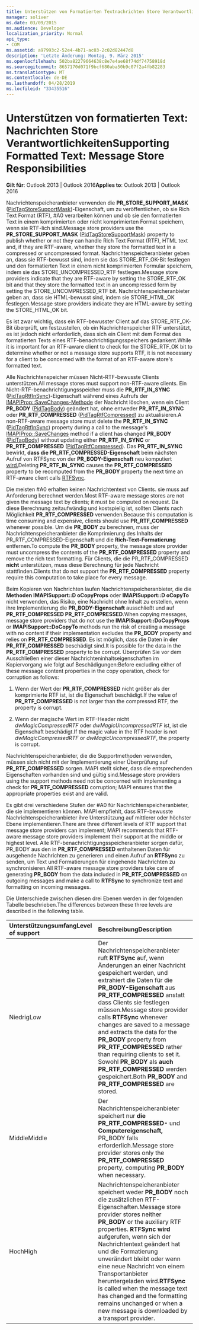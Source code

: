 ```yaml
---
title: Unterstützen von Formatierten Textnachrichten Store Verantwortlichkeiten
manager: soliver
ms.date: 03/09/2015
ms.audience: Developer
localization_priority: Normal
api_type:
- COM
ms.assetid: a97993c2-52e4-4b71-ac03-2c02d82447d8
description: 'Letzte Änderung: Montag, 9. März 2015'
ms.openlocfilehash: 502ba82279664638c8e7e4ae68f74df74758918d
ms.sourcegitcommit: 8657170d071f9bcf680aba50b9c07f2a4fb82283
ms.translationtype: MT
ms.contentlocale: de-DE
ms.lasthandoff: 04/28/2019
ms.locfileid: "33435516"
---
```

# <a name="supporting-formatted-text-message-store-responsibilities"></a><span data-ttu-id="a4651-103">Unterstützen von formatierten Text: Nachrichten Store Verantwortlichkeiten</span><span class="sxs-lookup"><span data-stu-id="a4651-103">Supporting Formatted Text: Message Store Responsibilities</span></span>

  
  
<span data-ttu-id="a4651-104">**Gilt für**: Outlook 2013 | Outlook 2016</span><span class="sxs-lookup"><span data-stu-id="a4651-104">**Applies to**: Outlook 2013 | Outlook 2016</span></span> 
  
<span data-ttu-id="a4651-105">Nachrichtenspeicheranbieter verwenden die **PR_STORE_SUPPORT_MASK** ([PidTagStoreSupportMask](pidtagstoresupportmask-canonical-property.md))-Eigenschaft, um zu veröffentlichen, ob sie Rich Text Format (RTF), #A0 verarbeiten können und ob sie den formatierten Text in einem komprimierten oder nicht komprimierten Format speichern, wenn sie RTF-lich sind.</span><span class="sxs-lookup"><span data-stu-id="a4651-105">Message store providers use the **PR_STORE_SUPPORT_MASK** ([PidTagStoreSupportMask](pidtagstoresupportmask-canonical-property.md)) property to publish whether or not they can handle Rich Text Format (RTF), HTML text and, if they are RTF-aware, whether they store the formatted text in a compressed or uncompressed format.</span></span> <span data-ttu-id="a4651-106">Nachrichtenspeicheranbieter geben an, dass sie RTF-bewusst sind, indem sie das STORE_RTF_OK-Bit festlegen und den formatierten Text in einem nicht komprimierten Formular speichern, indem sie das STORE_UNCOMPRESSED_RTF festlegen.</span><span class="sxs-lookup"><span data-stu-id="a4651-106">Message store providers indicate that they are RTF-aware by setting the STORE_RTF_OK bit and that they store the formatted text in an uncompressed form by setting the STORE_UNCOMPRESSED_RTF bit.</span></span> <span data-ttu-id="a4651-107">Nachrichtenspeicheranbieter geben an, dass sie HTML-bewusst sind, indem sie STORE_HTML_OK festlegen.</span><span class="sxs-lookup"><span data-stu-id="a4651-107">Message store providers indicate they are HTML-aware by setting the STORE_HTML_OK bit.</span></span>
  
<span data-ttu-id="a4651-108">Es ist zwar wichtig, dass ein RTF-bewusster Client auf das STORE_RTF_OK-Bit überprüft, um festzustellen, ob ein Nachrichtenspeicher RTF unterstützt, es ist jedoch nicht erforderlich, dass sich ein Client mit dem Format des formatierten Texts eines RTF-benachrichtigungsspeichers gedankent.</span><span class="sxs-lookup"><span data-stu-id="a4651-108">While it is important for an RTF-aware client to check for the STORE_RTF_OK bit to determine whether or not a message store supports RTF, it is not necessary for a client to be concerned with the format of an RTF-aware store's formatted text.</span></span> 
  
<span data-ttu-id="a4651-109">Alle Nachrichtenspeicher müssen Nicht-RTF-bewusste Clients unterstützen.</span><span class="sxs-lookup"><span data-stu-id="a4651-109">All message stores must support non-RTF-aware clients.</span></span> <span data-ttu-id="a4651-110">Ein Nicht-RTF-benachrichtigungsspeicher muss die **PR_RTF_IN_SYNC** ([PidTagRtfInSync](pidtagrtfinsync-canonical-property.md))-Eigenschaft während eines Aufrufs der [IMAPIProp::SaveChanges-Methode](imapiprop-savechanges.md) der Nachricht löschen, wenn ein Client **PR_BODY** ([PidTagBody](pidtagbody-canonical-property.md)) geändert hat, ohne entweder **PR_RTF_IN_SYNC** oder **PR_RTF_COMPRESSED** ([PidTagRtfCompressed](pidtagrtfcompressed-canonical-property.md)) zu aktualisieren.</span><span class="sxs-lookup"><span data-stu-id="a4651-110">A non-RTF-aware message store must delete the **PR_RTF_IN_SYNC** ([PidTagRtfInSync](pidtagrtfinsync-canonical-property.md)) property during a call to the message's [IMAPIProp::SaveChanges](imapiprop-savechanges.md) method if a client has changed **PR_BODY** ([PidTagBody](pidtagbody-canonical-property.md)) without updating either **PR_RTF_IN_SYNC** or **PR_RTF_COMPRESSED** ([PidTagRtfCompressed](pidtagrtfcompressed-canonical-property.md)).</span></span> <span data-ttu-id="a4651-111">Das **PR_RTF_IN_SYNC** bewirkt, **dass die PR_RTF_COMPRESSED-Eigenschaft** beim nächsten Aufruf von RTFSync von der **PR_BODY-Eigenschaft** neu komputiert [wird.](rtfsync.md)</span><span class="sxs-lookup"><span data-stu-id="a4651-111">Deleting **PR_RTF_IN_SYNC** causes the **PR_RTF_COMPRESSED** property to be recomputed from the **PR_BODY** property the next time an RTF-aware client calls [RTFSync](rtfsync.md).</span></span> 
  
<span data-ttu-id="a4651-112">Die meisten #A0 erhalten keinen Nachrichtentext von Clients. sie muss auf Anforderung berechnet werden.</span><span class="sxs-lookup"><span data-stu-id="a4651-112">Most RTF-aware message stores are not given the message text by clients; it must be computed on request.</span></span> <span data-ttu-id="a4651-113">Da diese Berechnung zeitaufwändig und kostspielig ist, sollten Clients nach Möglichkeit **PR_RTF_COMPRESSED** verwenden.</span><span class="sxs-lookup"><span data-stu-id="a4651-113">Because this computation is time consuming and expensive, clients should use **PR_RTF_COMPRESSED** whenever possible.</span></span> <span data-ttu-id="a4651-114">Um die **PR_BODY** zu berechnen, muss der Nachrichtenspeicheranbieter die Komprimierung des Inhalts der PR_RTF_COMPRESSED-Eigenschaft und die **Rich-Text-Formatierung** entfernen.</span><span class="sxs-lookup"><span data-stu-id="a4651-114">To compute the **PR_BODY** property, the message store provider must uncompress the contents of the **PR_RTF_COMPRESSED** property and remove the rich text formatting.</span></span> <span data-ttu-id="a4651-115">Für Clients, die die PR_RTF_COMPRESSED **nicht** unterstützen, muss diese Berechnung für jede Nachricht stattfinden.</span><span class="sxs-lookup"><span data-stu-id="a4651-115">Clients that do not support the **PR_RTF_COMPRESSED** property require this computation to take place for every message.</span></span> 
  
<span data-ttu-id="a4651-116">Beim Kopieren von Nachrichten laufen Nachrichtenspeicheranbieter, die die **Methoden IMAPISupport::D oCopyProps** oder **IMAPISupport::D oCopyTo** nicht verwenden, das Risiko, eine Nachricht ohne Inhalt zu erstellen, wenn ihre Implementierung die **PR_BODY-Eigenschaft** ausschließt und auf **PR_RTF_COMPRESSED PR_RTF_COMPRESSED**.</span><span class="sxs-lookup"><span data-stu-id="a4651-116">When copying messages, message store providers that do not use the **IMAPISupport::DoCopyProps** or **IMAPISupport::DoCopyTo** methods run the risk of creating a message with no content if their implementation excludes the **PR_BODY** property and relies on **PR_RTF_COMPRESSED**.</span></span> <span data-ttu-id="a4651-117">Es ist möglich, dass die Daten in **der PR_RTF_COMPRESSED** beschädigt sind.</span><span class="sxs-lookup"><span data-stu-id="a4651-117">It is possible for the data in the **PR_RTF_COMPRESSED** property to be corrupt.</span></span> <span data-ttu-id="a4651-118">Überprüfen Sie vor dem Ausschließen einer dieser Nachrichteninhaltseigenschaften im Kopiervorgang wie folgt auf Beschädigungen:</span><span class="sxs-lookup"><span data-stu-id="a4651-118">Before excluding either of these message content properties in the copy operation, check for corruption as follows:</span></span> 
  
1. <span data-ttu-id="a4651-119">Wenn der Wert der **PR_RTF_COMPRESSED** nicht größer als der komprimierte RTF ist, ist die Eigenschaft beschädigt.</span><span class="sxs-lookup"><span data-stu-id="a4651-119">If the value of **PR_RTF_COMPRESSED** is not larger than the compressed RTF, the property is corrupt.</span></span> 
    
2. <span data-ttu-id="a4651-120">Wenn der magische Wert im RTF-Header nicht  _dwMagicCompressedRTF_ oder  _dwMagicUncompressedRTF_ ist, ist die Eigenschaft beschädigt.</span><span class="sxs-lookup"><span data-stu-id="a4651-120">If the magic value in the RTF header is not  _dwMagicCompressedRTF_ or  _dwMagicUncompressedRTF_, the property is corrupt.</span></span>
    
<span data-ttu-id="a4651-121">Nachrichtenspeicheranbieter, die die Supportmethoden verwenden, müssen sich nicht mit der Implementierung einer Überprüfung auf **PR_RTF_COMPRESSED** sorgen. MAPI stellt sicher, dass die entsprechenden Eigenschaften vorhanden sind und gültig sind.</span><span class="sxs-lookup"><span data-stu-id="a4651-121">Message store providers using the support methods need not be concerned with implementing a check for **PR_RTF_COMPRESSED** corruption; MAPI ensures that the appropriate properties exist and are valid.</span></span> 
  
<span data-ttu-id="a4651-122">Es gibt drei verschiedene Stufen der #A0 für Nachrichtenspeicheranbieter, die sie implementieren können. MAPI empfiehlt, dass RTF-bewusste Nachrichtenspeicheranbieter ihre Unterstützung auf mittlerer oder höchster Ebene implementieren.</span><span class="sxs-lookup"><span data-stu-id="a4651-122">There are three different levels of RTF support that message store providers can implement; MAPI recommends that RTF-aware message store providers implement their support at the middle or highest level.</span></span> <span data-ttu-id="a4651-123">Alle RTF-benachrichtigungsspeicheranbieter sorgen  dafür, PR_BODY aus den in **PR_RTF_COMPRESSED** enthaltenen Daten für ausgehende Nachrichten zu generieren und einen Aufruf an **RTFSync** zu senden, um Text und Formatierungen für eingehende Nachrichten zu synchronisieren.</span><span class="sxs-lookup"><span data-stu-id="a4651-123">All RTF-aware message store providers take care of generating **PR_BODY** from the data included in **PR_RTF_COMPRESSED** on outgoing messages and make a call to **RTFSync** to synchronize text and formatting on incoming messages.</span></span> 
  
<span data-ttu-id="a4651-124">Die Unterschiede zwischen diesen drei Ebenen werden in der folgenden Tabelle beschrieben.</span><span class="sxs-lookup"><span data-stu-id="a4651-124">The differences between these three levels are described in the following table.</span></span> 
  
|<span data-ttu-id="a4651-125">**Unterstützungsumfang**</span><span class="sxs-lookup"><span data-stu-id="a4651-125">**Level of support**</span></span>|<span data-ttu-id="a4651-126">**Beschreibung**</span><span class="sxs-lookup"><span data-stu-id="a4651-126">**Description**</span></span>|
|:-----|:-----|
|<span data-ttu-id="a4651-127">Niedrig</span><span class="sxs-lookup"><span data-stu-id="a4651-127">Low</span></span>  <br/> |<span data-ttu-id="a4651-128">Der Nachrichtenspeicheranbieter ruft **RTFSync** auf, wenn Änderungen an einer Nachricht gespeichert werden, und extrahiert die Daten für die **PR_BODY-Eigenschaft** aus **PR_RTF_COMPRESSED** anstatt dass Clients sie festlegen müssen.</span><span class="sxs-lookup"><span data-stu-id="a4651-128">Message store provider calls **RTFSync** whenever changes are saved to a message and extracts the data for the **PR_BODY** property from **PR_RTF_COMPRESSED** rather than requiring clients to set it.</span></span> <span data-ttu-id="a4651-129">Sowohl **PR_BODY** als **auch PR_RTF_COMPRESSED** werden gespeichert.</span><span class="sxs-lookup"><span data-stu-id="a4651-129">Both **PR_BODY** and **PR_RTF_COMPRESSED** are stored.</span></span>  <br/> |
|<span data-ttu-id="a4651-130">Middle</span><span class="sxs-lookup"><span data-stu-id="a4651-130">Middle</span></span>  <br/> |<span data-ttu-id="a4651-131">Der Nachrichtenspeicheranbieter speichert nur **die PR_RTF_COMPRESSED-** und **Computereigenschaft,** PR_BODY falls erforderlich.</span><span class="sxs-lookup"><span data-stu-id="a4651-131">Message store provider stores only the **PR_RTF_COMPRESSED** property, computing **PR_BODY** when necessary.</span></span>  <br/> |
|<span data-ttu-id="a4651-132">Hoch</span><span class="sxs-lookup"><span data-stu-id="a4651-132">High</span></span>  <br/> |<span data-ttu-id="a4651-133">Nachrichtenspeicheranbieter speichert weder **PR_BODY** noch die zusätzlichen RTF-Eigenschaften.</span><span class="sxs-lookup"><span data-stu-id="a4651-133">Message store provider stores neither **PR_BODY** or the auxiliary RTF properties.</span></span> <span data-ttu-id="a4651-134">**RTFSync wird** aufgerufen, wenn sich der Nachrichtentext geändert hat und die Formatierung unverändert bleibt oder wenn eine neue Nachricht von einem Transportanbieter heruntergeladen wird.</span><span class="sxs-lookup"><span data-stu-id="a4651-134">**RTFSync** is called when the message text has changed and the formatting remains unchanged or when a new message is downloaded by a transport provider.</span></span>  <br/> |
   

